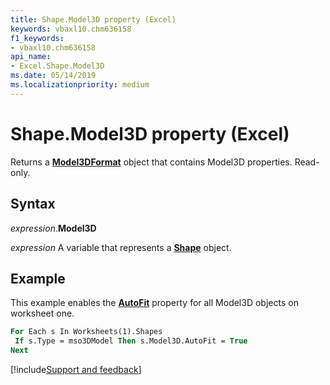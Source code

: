 ```yaml
---
title: Shape.Model3D property (Excel)
keywords: vbaxl10.chm636158
f1_keywords:
- vbaxl10.chm636158
api_name:
- Excel.Shape.Model3D
ms.date: 05/14/2019
ms.localizationpriority: medium
---
```



# Shape.Model3D property (Excel)

Returns a **[Model3DFormat](Excel.Model3DFormat.md)** object that contains Model3D properties. Read-only.


## Syntax

_expression_.**Model3D**

_expression_ A variable that represents a **[Shape](Excel.Shape.md)** object.


## Example

This example enables the **[AutoFit](Excel.Model3DFormat.AutoFit.md)** property for all Model3D objects on worksheet one.

```vb
For Each s In Worksheets(1).Shapes
 If s.Type = mso3DModel Then s.Model3D.AutoFit = True
Next
```




[!include[Support and feedback](~/includes/feedback-boilerplate.md)]
